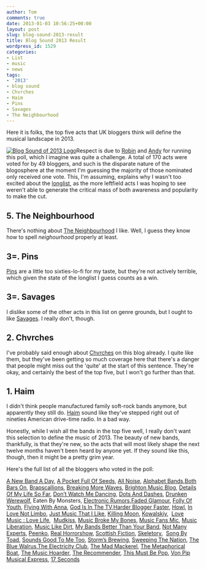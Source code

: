 ```yaml
---
author: Tom
comments: true
date: 2013-01-03 10:56:25+00:00
layout: post
slug: blog-sound-2013-result
title: Blog Sound 2013 Result
wordpress_id: 1529
categories:
- List
- music
- news
tags:
- '2013'
- blog sound
- Chvrches
- Haim
- Pins
- Savages
- The Neighbourhood
---
```


Here it is folks, the top five acts that UK bloggers think will define the musical landscape in 2013.

[![Blog Sound of 2013 Logo](http://www.eatenbymonsters.com/wp-content/uploads/2012/11/blogsound2013-LOGO-620x465.jpg)](http://www.eatenbymonsters.com/2012/12/03/blog-sound-of-2013-long-list-results/blogsound2013-logo/#main)Respect is due to [Robin](http://breakingmorewaves.blogspot.co.uk/) and [Andy](http://www.thevpme.com/) for running this poll, which I imagine was quite a challenge. A total of 170 acts were voted for by 49 bloggers, and such is the disparate nature of the blogosphere at the moment I'm guessing the majority of those nominated only received one vote. This, I'm assuming, explains why I wasn't too excited about the [longlist](http://www.eatenbymonsters.com/2012/12/03/blog-sound-of-2013-long-list-results/), as the more leftfield acts I was hoping to see weren't able to generate the critical mass of both awareness and popularity to make the cut.


## 5. The Neighbourhood


There's nothing about [The Neighbourhood](https://www.facebook.com/TheNeighbourhood) I like. Well, I guess they know how to spell _neighourhood_ properly at least.


## 3=. Pins


[Pins](http://www.wearepins.co.uk/) are a little too sixties-lo-fi for my taste, but they're not actively terrible, which given the state of the longlist I guess counts as a win.


## 3=. Savages


I dislike some of the other acts in this list on genre grounds, but I ought to like [Savages](http://savagesband.com/). I really don't, though.


## 2. Chvrches


I've probably said enough about [Chvrches](https://www.facebook.com/CHVRCHES) on this blog already. I quite like them, but they've been getting so much coverage here that there's a danger that people might miss out the 'quite' at the start of this sentence. They're okay, and certainly the best of the top five, but I won't go further than that.


## 1. Haim


I didn't think people manufactured family soft-rock bands anymore, but apparently they still do. [Haim](http://haimtheband.com/) sound like they've stepped right out of nineties American drive-time radio. In a bad way.



Honestly, while I wish all the bands in the top five well, I really don't want this selection to define the music of 2013. The beauty of new bands, thankfully, is that they're new, so the acts that will most likely shape the next twelve months haven't been heard by anyone yet. If they sound like this, though, then it might be a pretty grim year.

Here's the full list of all the bloggers who voted in the poll:

[A New Band A Day](http://www.anewbandaday.com/), [A Pocket Full Of Seeds](http://apocketfullofseeds.com/), [All Noise](http://all-noise.co.uk/), [Alphabet Bands](http://alphabetbands.wordpress.com/),[Both Bars On](http://bothbarson.wordpress.com/), [Brapscallions](http://brapscallions.com/), [Breaking More Waves](http://www.breakingmorewaves.blogspot.co.uk/), [Brighton Music Blog](http://brightonmusicblog.wordpress.com/), [Details Of My Life So Far](http://www.detailsofmylife.net/), [Don’t Watch Me Dancing](http://dontwatchmedancing.com/), [Dots And Dashes](http://dotsanddashes.co.uk/), [Drunken Werewolf](http://www.drunkenwerewolf.com/), Eaten By Monsters, [Electronic Rumors](http://electronicrumors.com/),[Faded Glamour](http://www.fadedglamour.co.uk/), [Folly Of Youth](http://follyfollyfolly.blogspot.co.uk/), [Flying With Anna](http://flyingwithanna.com/), [God Is In The TV](http://www.godisinthetvzine.co.uk/),[Harder Blogger Faster](http://www.harderbloggerfaster.com/), [Howl](http://howlblog.co.uk/), [In Love Not Limbo](http://inlove-notlimbo.blogspot.co.uk/), [Just Music That I Like](http://www.justmusicthatilike.com/), [Killing Moon](http://killing-moon.com/), [Kowalskiy](http://www.kowalskiy.co.uk/),  [Love Music : Love Life](http://lovemusiclovelife.com/),  [Mudkiss](http://www.mudkiss.com/), [Music Broke My Bones](http://www.musicbrokemybones.co.uk/), [Music Fans Mic](http://musicfansmic.net/), [Music Liberation](http://musicliberation.blogspot.co.uk/), [Music Like Dirt](http://www.musiclikedirt.com/), [My Bands Better Than Your Band](http://mybandsbetterthanyourband.wordpress.com/), [Not Many Experts](http://notmanyexperts.com/), [Peenko](http://www.peenko.co.uk/), [Real Horrorshow](http://www.horrorshowtunez.co.uk/), [Scottish Fiction](http://scottishfiction.blogspot.co.uk/), [Skeletory](http://www.skeletory.com/),  [Song By Toad](http://songbytoad.com/), [Sounds Good To Me Too](http://soundsgoodtometoo.com/), [Storm’s Brewing](http://stormsbrewing.co.uk/), [Sweeping The Nation](http://www.sweepingthenation.blogspot.co.uk/), [The Blue Walrus](http://www.thebluewalrus.com/),[The Electricity Club](http://www.electricity-club.co.uk/blog/), [The Mad Mackerel](http://madmackerel.org/), [The Metaphorical Boat](http://metaphoricalboat.blogspot.co.uk/), [The Music Hoarder](http://www.themusichoarder.com/), [The Recommender](http://therecommender.net/), [This Must Be Pop](http://thismustbepop.com/), [Von Pip Musical Express](http://www.thevpme.com/), [17 Seconds](http://17seconds.co.uk/blog/)
